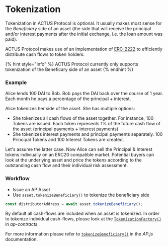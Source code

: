 # Tokenization

Tokenization in ACTUS Protocol is optional. It usually makes most sense for the _Beneficiary_ side of an asset \(the side that will receive the principal and/or interest payments after the initial exchange, i.e. the loan amount was paid\). 

ACTUS Protocol makes use of an implementation of [ERC-2222](https://github.com/ethereum/EIPs/issues/2222) to efficiently distribute cash flows to token holders.

{% hint style="info" %}
ACTUS Protocol currently only supports tokenization of the Beneficary side of an asset
{% endhint %}

### Example

Alice lends 100 DAI to Bob. Bob pays the DAI back over the course of 1 year. Each month he pays a percentage of the principal + interest.

Alice tokenizes her side of the asset. She has multiple options:

* She tokenizes all cash flows of the asset together. For instance, 100 Tokens are issued. Each token represents 1% of the future cash flow of the asset \(principal payments + interest payments\)
* She tokenizes interest payments and principal payments separately. 100 Principal Tokens and 100 Interest Tokens are created.

Let's assume the latter case. Now Alice can sell the Principal & Interest tokens indiviually on an ERC20 compatible market. Potential buyers can look at the underlying asset and price the tokens according to the outstanding cash flow and their individual risk assessment.

### Workflow

* Issue an AP Asset
* Use `asset.tokenizeBeneficiary()` to tokenize the beneficiary side

```typescript
const distributorAddress = await asset.tokenizeBeneficiary();
```

By default all cash-flows are included when an asset is tokenized. In order to tokenize individual cash-flows, please look at the [`TokenizationFactory()`](https://github.com/atpar/ap-monorepo/blob/MS1/packages/ap-contracts/contracts/Tokenization/TokenizationFactory.sol) in _ap-contracts_.

For more information please refer to [`tokenizeBeneficiary()`](https://ap-js.actus-protocol.io/classes/asset.html#tokenizebeneficiary) in the _AP.js_ documentation.




